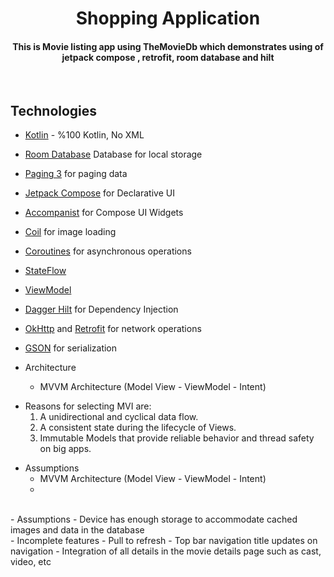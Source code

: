 
<h1 align="center">Shopping Application</h1>
<h4 align="center"> This is Movie listing app using TheMovieDb which demonstrates using of jetpack compose , retrofit, room database and hilt</h4>

<br/>

## Technologies

- [Kotlin](https://kotlinlang.org/) - %100 Kotlin, No XML
- [Room Database](https://developer.android.com/training/data-storage/room) Database for local storage
- [Paging 3](https://developer.android.com/topic/libraries/architecture/paging/v3-overview) for paging data
- [Jetpack Compose](https://developer.android.com/jetpack/compose) for Declarative UI
- [Accompanist](https://github.com/google/accompanist) for Compose UI Widgets
- [Coil](https://github.com/coil-kt/coil) for image loading
- [Coroutines](https://github.com/Kotlin/kotlinx.coroutines) for asynchronous operations
- [StateFlow](https://kotlin.github.io/kotlinx.coroutines/kotlinx-coroutines-core/kotlinx.coroutines.flow/-state-flow/)
- [ViewModel](https://developer.android.com/topic/libraries/architecture/viewmodel)
- [Dagger Hilt](https://developer.android.com/training/dependency-injection/hilt-android) for Dependency Injection
- [OkHttp](https://github.com/square/okhttp) and [Retrofit](https://github.com/square/retrofit) for network operations
- [GSON](https://github.com/google/gson) for serialization
  <br/>

- Architecture
    - MVVM Architecture (Model View - ViewModel - Intent)
      <br/>
* Reasons for selecting MVI are:
  1. A unidirectional and cyclical data flow.
  2. A consistent state during the lifecycle of Views.
  3. Immutable Models that provide reliable behavior and thread safety on big apps.
     <br/>
- Assumptions
  - MVVM Architecture (Model View - ViewModel - Intent)
  - 
<br/>
- Assumptions
  - Device has enough storage to accommodate cached images and data in the database
<br/>
- Incomplete features
  - Pull to refresh
  - Top bar navigation title updates on navigation
  - Integration of all details in the movie details page such as cast, video, etc
    

